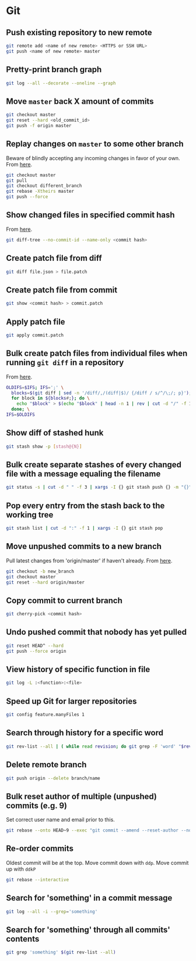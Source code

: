 # Git

## Push existing repository to new remote

```bash
git remote add <name of new remote> <HTTPS or SSH URL>
git push <name of new remote> master
```

## Pretty-print branch graph

```bash
git log --all --decorate --oneline --graph
```

## Move `master` back X amount of commits

```bash
git checkout master
git reset --hard <old_commit_id>
git push -f origin master
```

## Replay changes on `master` to some other branch

Beware of blindly accepting any incoming changes in favor of your own. From [here](https://demisx.github.io/git/rebase/2015/07/02/git-rebase-keep-my-branch-changes.html).

```bash
git checkout master
git pull
git checkout different_branch
git rebase -Xtheirs master
git push --force
```

## Show changed files in specified commit hash

From [here](https://stackoverflow.com/questions/49853177/how-to-see-which-files-were-changed-in-last-commit).

```bash
git diff-tree --no-commit-id --name-only <commit hash>
```

## Create patch file from diff

```bash
git diff file.json > file.patch
```

## Create patch file from commit

```bash
git show <commit hash> > commit.patch
```

## Apply patch file

```bash
git apply commit.patch
```

## Bulk create patch files from individual files when running `git diff` in a repository

From [here](https://raymii.org/s/tutorials/Bash_bits_split_a_file_in_blocks_and_do_something_with_each_block.html).

```bash
OLDIFS=$IFS; IFS=';' \
  blocks=$(git diff | sed -n '/diff/,/(diff|$)/ {/diff / s/^/\;/; p}'); \
  for block in ${blocks#;}; do \
    echo "$block" > $(echo "$block" | head -n 1 | rev | cut -d "/" -f 1 | rev).patch; \
  done; \
IFS=$OLDIFS
```

## Show diff of stashed hunk

```bash
git stash show -p [stash@{N}]
```

## Bulk create separate stashes of every changed file with a message equaling the filename

```bash
git status -s | cut -d " " -f 3 | xargs -I {} git stash push {} -m "{}"
```

## Pop every entry from the stash back to the working tree

```bash
git stash list | cut -d ":" -f 1 | xargs -I {} git stash pop
```

## Move unpushed commits to a new branch

Pull latest changes from 'origin/master' if haven't already. From [here](https://stackoverflow.com/a/46726955).

```bash
git checkout -b new_branch
git checkout master
git reset --hard origin/master
```

## Copy commit to current branch

```bash
git cherry-pick <commit hash>
```

## Undo pushed commit that nobody has yet pulled

```bash
git reset HEAD^ --hard
git push --force origin
```

## View history of specific function in file

```bash
git log -L :<function>:<file>
```

## Speed up Git for larger repositories

```bash
git config feature.manyFiles 1
```

## Search through history for a specific word

```bash
git rev-list --all | ( while read revision; do git grep -F 'word' "$revision"; done; )
```

## Delete remote branch

```bash
git push origin --delete branch/name
```

## Bulk reset author of multiple (unpushed) commits (e.g. 9)

Set correct user name and email prior to this.

```bash
git rebase --onto HEAD~9 --exec "git commit --amend --reset-author --no-edit" HEAD~9
```

## Re-order commits

Oldest commit will be at the top. Move commit down with `ddp`. Move commit up with `ddkP`

```bash
git rebase --interactive
```

## Search for 'something' in a commit message

```bash
git log --all -i --grep='something'
```

## Search for 'something' through all commits' contents

```bash
git grep 'something' $(git rev-list --all)
```
